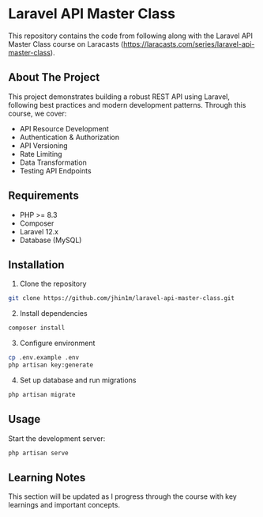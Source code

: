 # Laravel API Master Class

This repository contains the code from following along with the Laravel API Master Class course on Laracasts (https://laracasts.com/series/laravel-api-master-class).

## About The Project

This project demonstrates building a robust REST API using Laravel, following best practices and modern development patterns. Through this course, we cover:

- API Resource Development
- Authentication & Authorization
- API Versioning
- Rate Limiting
- Data Transformation
- Testing API Endpoints

## Requirements

- PHP >= 8.3
- Composer
- Laravel 12.x
- Database (MySQL)

## Installation

1. Clone the repository
```bash
git clone https://github.com/jhin1m/laravel-api-master-class.git
```

2. Install dependencies
```bash
composer install
```

3. Configure environment
```bash
cp .env.example .env
php artisan key:generate
```

4. Set up database and run migrations
```bash
php artisan migrate
```

## Usage

Start the development server:
```bash
php artisan serve
```

## Learning Notes

This section will be updated as I progress through the course with key learnings and important concepts.